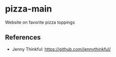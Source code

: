 # pizza-main
Website on favorite pizza toppings

## References
- Jenny Thinkful: https://github.com/jennythinkful/
